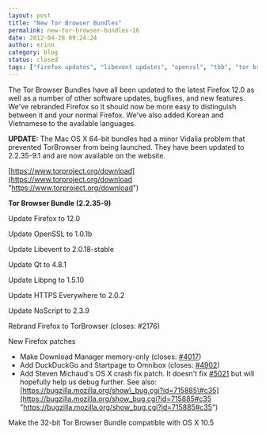 ```yaml
---
layout: post
title: "New Tor Browser Bundles"
permalink: new-tor-browser-bundles-16
date: 2012-04-28 09:24:24
author: erinn
category: blog
status: closed
tags: ["firefox updates", "libevent updates", "openssl", "tbb", "tor browser bundle", "torbrowser"]
---
```


The Tor Browser Bundles have all been updated to the latest Firefox 12.0 as well as a number of other software updates, bugfixes, and new features. We've rebranded Firefox so it should now be more easy to distinguish between it and your normal Firefox. We've also added Korean and Vietnamese to the available languages.

**UPDATE:** The Mac OS X 64-bit bundles had a minor Vidalia problem that prevented TorBrowser from being launched. They have been updated to 2.2.35-9.1 and are now available on the website.

[https://www.torproject.org/download](https://www.torproject.org/download "https://www.torproject.org/download")

**Tor Browser Bundle (2.2.35-9)**

Update Firefox to 12.0

Update OpenSSL to 1.0.1b

Update Libevent to 2.0.18-stable

Update Qt to 4.8.1

Update Libpng to 1.5.10

Update HTTPS Everywhere to 2.0.2

Update NoScript to 2.3.9

Rebrand Firefox to TorBrowser (closes: \#2176)

New Firefox patches

-   Make Download Manager memory-only (closes: [\#4017](https://trac.torproject.org/projects/tor/ticket/4017))
-   Add DuckDuckGo and Startpage to Omnibox (closes: [\#4902](https://trac.torproject.org/projects/tor/ticket/4902))
-   Add Steven Michaud's OS X crash fix patch. It doesn't fix [\#5021](https://trac.torproject.org/projects/tor/ticket/5021) but will hopefully help us debug further. See also:  
     [https://bugzilla.mozilla.org/show\_bug.cgi?id=715885\#c35](https://bugzilla.mozilla.org/show_bug.cgi?id=715885#c35 "https://bugzilla.mozilla.org/show_bug.cgi?id=715885#c35")

Make the 32-bit Tor Browser Bundle compatible with OS X 10.5
